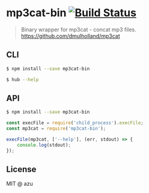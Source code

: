 # mp3cat-bin [![Build Status](https://travis-ci.org/azu/mp3cat-bin.svg?branch=master)](https://travis-ci.org/azu/mp3cat-bin)

> Binary wrapper for mp3cat - concat mp3 files.
> https://github.com/dmulholland/mp3cat


## CLI

```sh
$ npm install --save mp3cat-bin
```

```sh
$ hub --help
```

## API

```sh
$ npm install --save mp3cat-bin
```

```js
const execFile = require('child_process').execFile;
const mp3cat = require('mp3cat-bin');

execFile(mp3cat, ['--help'], (err, stdout) => {
    console.log(stdout);
});
```

## License

MIT @ azu

